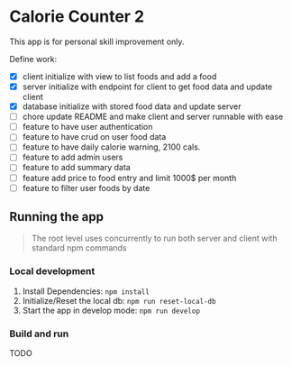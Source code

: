 # Calorie Counter 2

This app is for personal skill improvement only.

Define work:

- [x] client initialize with view to list foods and add a food
- [x] server initialize with endpoint for client to get food data and update client
- [x] database initialize with stored food data and update server
- [ ] chore update README and make client and server runnable with ease
- [ ] feature to have user authentication
- [ ] feature to have crud on user food data
- [ ] feature to have daily calorie warning, 2100 cals.
- [ ] feature to add admin users
- [ ] feature to add summary data
- [ ] feature add price to food entry and limit 1000$ per month
- [ ] feature to filter user foods by date

## Running the app

> The root level uses concurrently to run both server and client with standard npm commands

### Local development

1. Install Dependencies: `npm install`
2. Initialize/Reset the local db: `npm run reset-local-db`
3. Start the app in develop mode: `npm run develop`

### Build and run

TODO
